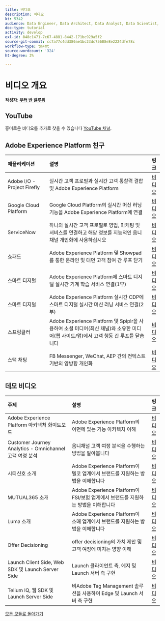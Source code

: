 ```yaml
---
title: 비디오
description: 비디오
kt: 5342
audience: Data Engineer, Data Architect, Data Analyst, Data Scientist, Orchestration Engineer, BI Expert, Marketer
doc-type: tutorial
activity: develop
exl-id: 848c1471-7c67-4881-8442-171bc929a5f2
source-git-commit: cc7a77c4dd380ae1bc23dc75608e8e2224dfe78c
workflow-type: tm+mt
source-wordcount: '324'
ht-degree: 3%

---
```


# 비디오 개요

**작성자: [우터 반 겔루위](https://www.linkedin.com/in/woutervangeluwe/)**

## YouTube

흥미로운 비디오를 추가로 찾을 수 있습니다 [YouTube 채널](https://www.youtube.com/channel/UCUKG2dkZ9pYuZUPebQ21jUw).

## Adobe Experience Platform 친구

| 애플리케이션 | 설명 | 링크 |
|:-------------|:-------------| :---------------:|
| Adobe I/O - Project Firefly | 실시간 고객 프로필과 실시간 고객 통찰력 결합 및 Adobe Experience Platform | [비디오](https://video.tv.adobe.com/v/36637?quality=12&learn=on) |
| Google Cloud Platform | Google Cloud Platform의 실시간 머신 러닝 기능을 Adobe Experience Platform에 연결 | [비디오](https://video.tv.adobe.com/v/36638?quality=12&learn=on) |
| ServiceNow | 하나의 실시간 고객 프로필로 영업, 마케팅 및 서비스를 연결하고 해당 정보를 지능적인 옴니채널 개인화에 사용하십시오 | [비디오](https://video.tv.adobe.com/v/39483?quality=12&learn=on) |
| 쇼패드 | Adobe Experience Platform 및 Showpad를 통한 온라인 및 대면 고객 참여 간 루프 닫기 | [비디오](https://video.tv.adobe.com/v/36363?quality=12&learn=on) |
| 스마트 디지털 | Adobe Experience Platform에 스마트 디지털 실시간 기계 학습 서비스 연결(1부) | [비디오](https://video.tv.adobe.com/v/36324?quality=12&learn=on) |
| 스마트 디지털 | Adobe Experience Platform 실시간 CDP에 스마트 디지털 실시간 머신 러닝 서비스 연결(2부) | [비디오](https://video.tv.adobe.com/v/327187?quality=12&learn=on) |
| 스프링클러 | Adobe Experience Platform 및 Spiplr을 사용하여 소셜 미디어(최신 채널)와 소유한 미디어(웹 사이트/앱)에서 고객 행동 간 루프를 닫습니다 | [비디오](https://video.tv.adobe.com/v/331779?quality=12&learn=on) |
| 스택 채팅 | FB Messenger, WeChat, AEP 간의 컨텍스트 기반의 양방향 개인화 | [비디오](https://video.tv.adobe.com/v/35846?quality=12&learn=on) |


## 데모 비디오

| 주제 | 설명 | 링크 |
|:-------------|:---------------|:---------------:|
| Adobe Experience Platform 아키텍처 화이트보드 | Adobe Experience Platform의 이면에 있는 기능 아키텍처 이해 | [비디오](https://video.tv.adobe.com/v/35266?quality=12&learn=on) |
| Customer Journey Analytics - Omnichannel 고객 여정 분석 | 옴니채널 고객 여정 분석을 수행하는 방법을 알아봅니다 | [비디오](https://video.tv.adobe.com/v/327188?quality=12&learn=on) |
| 시티신호 소개 | Adobe Experience Platform이 텔코 업계에서 브랜드를 지원하는 방법을 이해합니다 | [비디오](https://video.tv.adobe.com/v/35138?quality=12&learn=on) |
| MUTUAL365 소개 | Adobe Experience Platform이 FSI/보험 업계에서 브랜드를 지원하는 방법을 이해합니다 | [비디오](https://video.tv.adobe.com/v/35498?quality=12&learn=on) |
| Luma 소개 | Adobe Experience Platform이 소매 업계에서 브랜드를 지원하는 방법을 이해합니다 | [비디오](https://video.tv.adobe.com/v/35137?quality=12&learn=on) |
| Offer Decisioning | offer decisioning의 가치 제안 및 고객 여정에 미치는 영향 이해 | [비디오](https://video.tv.adobe.com/v/328829?quality=12&learn=on) |
| Launch Client Side, Web SDK 및 Launch Server Side | Launch 클라이언트 측, 에지 및 Launch 서버 측 구현 | [비디오](https://video.tv.adobe.com/v/331987?quality=12&learn=on) |
| Telium IQ, 웹 SDK 및 Launch Server Side | 비Adobe Tag Management 솔루션을 사용하여 Edge 및 Launch 서버 측 구현 | [비디오](https://video.tv.adobe.com/v/331986?quality=12&learn=on) |

[모든 모듈로 돌아가기](./overview.md)

